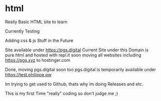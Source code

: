 # html

Really Basic HTML site to learn

Currently Testing

Adding css & js Stuff in the Future

Site available under https://pgs.digital Current Site under this Domain is pure html and hosted with repl.it
    soon moving all websites including https://pgs.xyz to hostinger.com

Done, moving pgs.digital soon too
pgs.digital is temporarily available under https://test.philippe.pw

Im trying to get used to Github, thats why im doing Releases and etc. 

This is my first Time "really" coding so don't judge me ;) 
